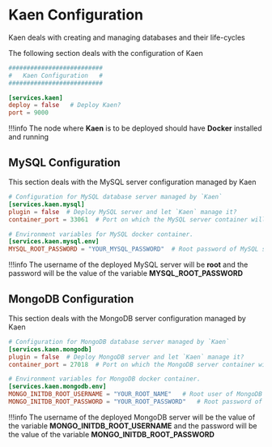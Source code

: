 # Kaen Configuration

Kaen deals with creating and managing databases and their life-cycles

The following section deals with the configuration of Kaen

```toml
##########################
#   Kaen Configuration   #
##########################

[services.kaen]
deploy = false   # Deploy Kaen?
port = 9000
```

!!!info
    The node where **Kaen** is to be deployed should have **Docker** installed and running

## MySQL Configuration

This section deals with the MySQL server configuration managed by Kaen

```toml
# Configuration for MySQL database server managed by `Kaen`
[services.kaen.mysql]
plugin = false  # Deploy MySQL server and let `Kaen` manage it?
container_port = 33061  # Port on which the MySQL server container will run

# Environment variables for MySQL docker container.
[services.kaen.mysql.env]
MYSQL_ROOT_PASSWORD = "YOUR_MYSQL_PASSWORD"  # Root password of MySQL server inside the container
```

!!!info
    The username of the deployed MySQL server will be **root** and the password will be the value of the variable **MYSQL_ROOT_PASSWORD**

## MongoDB Configuration

This section deals with the MongoDB server configuration managed by Kaen

```toml
# Configuration for MongoDB database server managed by `Kaen`
[services.kaen.mongodb]
plugin = false  # Deploy MongoDB server and let `Kaen` manage it?
container_port = 27018  # Port on which the MongoDB server container will run

# Environment variables for MongoDB docker container.
[services.kaen.mongodb.env]
MONGO_INITDB_ROOT_USERNAME = "YOUR_ROOT_NAME"   # Root user of MongoDB server inside the container
MONGO_INITDB_ROOT_PASSWORD = "YOUR_ROOT_PASSWORD"   # Root password of MongoDB server inside the container
```

!!!info
    The username of the deployed MongoDB server will be the value of the variable **MONGO_INITDB_ROOT_USERNAME** and the password will be the value of the variable **MONGO_INITDB_ROOT_PASSWORD**
